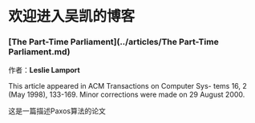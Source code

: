 # 欢迎进入吴凯的博客


### [The Part-Time Parliament](../articles/The Part-Time Parliament.md)
作者：__Leslie Lamport__

This article appeared in ACM Transactions on Computer Sys- tems 16, 2 (May 1998), 133-169. Minor corrections were made on 29 August 2000.

这是一篇描述Paxos算法的论文























